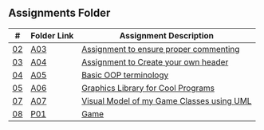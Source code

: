 ## Assignments Folder

|      #      | Folder Link  | Assignment Description                             |
| :---------: | ------------ | -------------------------------------------------- |
| [02](./A03) | [A03](./A03) | [Assignment to ensure proper commenting](./A03)    |
| [03](./A04) | [A04](./A04) | [Assignment to Create your own header](./A04)      |
| [04](./A05) | [A05](./A05) | [Basic OOP terminology](./A05)                     |
| [05](./A06) | [A06](./A06) | [Graphics Library for Cool Programs](./A06)        |
| [07](./A07) | [A07](./A07) | [Visual Model of my Game Classes using UML](./A07) |
| [08](./P01) | [P01](./P01) | [Game](./P01) |
